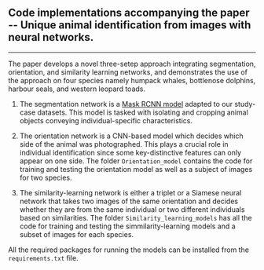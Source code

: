 ## Code implementations accompanying the paper -- **Unique animal identification from images with neural networks**.
---
The paper develops a novel three-setep approach integrating segmentation, orientation, and similarity learning networks, and demonstrates the use of the approach on four species namely humpack whales, bottlenose dolphins, harbour seals, and western leopard toads.

1. The segmentation network is a [Mask RCNN model](https://github.com/matterport/Mask_RCNN) adapted to our study-case datasets. This model is tasked with isolating and cropping animal objects conveying individual-specific characteristics.
2. The orientation network is a CNN-based model which decides which side of the animal was photographed. This plays a crucial role in individual identification since some key-distinctive features can only appear on one side. The folder `Orientation_model` contains the code for training and testing the orientation model as well as a subject of images for two species.

3. The similarity-learning network is either a triplet or a Siamese neural network that takes two images of the same orientation and decides whether they are from the same individual or two different individuals based on similarities. The folder `Similarity_learning_models` has all the code for training and testing the simmilarity-learning models and a subset of images for each species.

All the required packages for running the models can be installed from the `requirements.txt` file.
